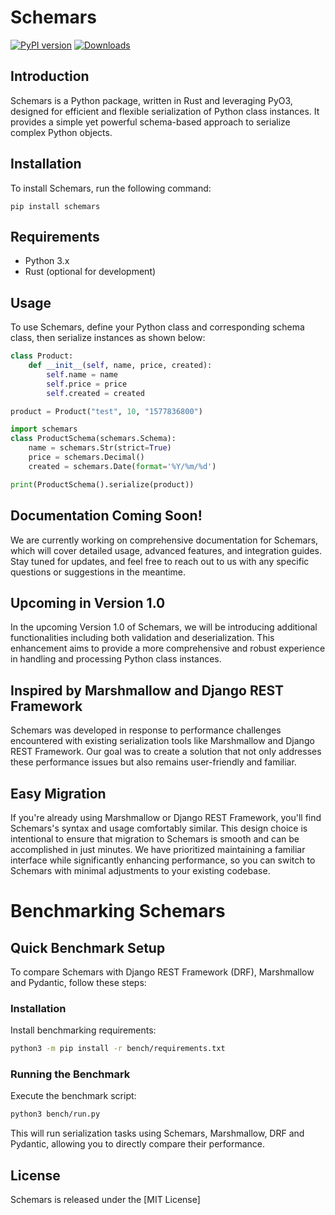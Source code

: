 
# Schemars
[![PyPI version](https://badge.fury.io/py/schemars.svg)](https://badge.fury.io/py/schemars)
[![Downloads](https://static.pepy.tech/personalized-badge/schemars?period=total&units=international_system&left_color=black&right_color=brightgreen&left_text=Downloads)](https://pepy.tech/project/schemars)

## Introduction
Schemars is a Python package, written in Rust and leveraging PyO3, designed for efficient and flexible serialization of Python class instances. It provides a simple yet powerful schema-based approach to serialize complex Python objects.

## Installation
To install Schemars, run the following command:
```
pip install schemars
```

## Requirements
- Python 3.x
- Rust (optional for development)

## Usage
To use Schemars, define your Python class and corresponding schema class, then serialize instances as shown below:

```python
class Product:
    def __init__(self, name, price, created):
        self.name = name
        self.price = price
        self.created = created

product = Product("test", 10, "1577836800")

import schemars
class ProductSchema(schemars.Schema):
    name = schemars.Str(strict=True)
    price = schemars.Decimal()
    created = schemars.Date(format='%Y/%m/%d')

print(ProductSchema().serialize(product))
```

## Documentation Coming Soon!
We are currently working on comprehensive documentation for Schemars, which will cover detailed usage, advanced features, and integration guides. Stay tuned for updates, and feel free to reach out to us with any specific questions or suggestions in the meantime.

## Upcoming in Version 1.0
In the upcoming Version 1.0 of Schemars, we will be introducing additional functionalities including both validation and deserialization. This enhancement aims to provide a more comprehensive and robust experience in handling and processing Python class instances.

## Inspired by Marshmallow and Django REST Framework
Schemars was developed in response to performance challenges encountered with existing serialization tools like Marshmallow and Django REST Framework. Our goal was to create a solution that not only addresses these performance issues but also remains user-friendly and familiar.

## Easy Migration
If you're already using Marshmallow or Django REST Framework, you'll find Schemars's syntax and usage comfortably similar. This design choice is intentional to ensure that migration to Schemars is smooth and can be accomplished in just minutes. We have prioritized maintaining a familiar interface while significantly enhancing performance, so you can switch to Schemars with minimal adjustments to your existing codebase.

# Benchmarking Schemars

## Quick Benchmark Setup
To compare Schemars with Django REST Framework (DRF), Marshmallow and Pydantic, follow these steps:

### Installation
Install benchmarking requirements:
```bash
python3 -m pip install -r bench/requirements.txt
```

### Running the Benchmark
Execute the benchmark script:
```bash
python3 bench/run.py
```

This will run serialization tasks using Schemars, Marshmallow, DRF and Pydantic, allowing you to directly compare their performance.
## License
Schemars is released under the [MIT License]
